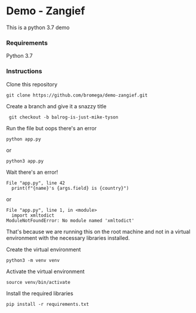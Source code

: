 # Demo - Zangief

This is a python 3.7 demo

### Requirements

Python 3.7

### Instructions

Clone this repository

` git clone https://github.com/bromega/demo-zangief.git `

Create a branch and give it a snazzy title

` git checkout -b balrog-is-just-mike-tyson`

Run the file but oops there's an error

` python app.py `

or

` python3 app.py `

Wait there's an error!

```
File "app.py", line 42
  print(f"{name}'s {args.field} is {country}")
```

or

```
File "app.py", line 1, in <module>
  import xmltodict
ModuleNotFoundError: No module named 'xmltodict'
```

That's because we are running this on the root machine and not in a virtual environment with the necessary libraries installed.

Create the virtual environment

` python3 -m venv venv `

Activate the virtual environment

` source venv/bin/activate `

Install the required libraries

` pip install -r requirements.txt `
